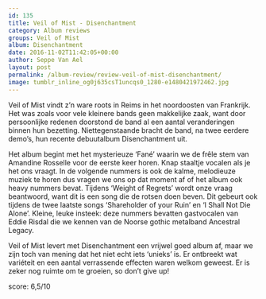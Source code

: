 ```yaml
---
id: 135
title: Veil of Mist - Disenchantment
category: Album reviews
groups: Veil of Mist
album: Disenchantment
date: 2016-11-02T11:42:05+00:00
author: Seppe Van Ael
layout: post
permalink: /album-review/review-veil-of-mist-disenchantment/
image: tumblr_inline_og0j635csT1uncqs0_1280-e1480421972462.jpg
---
```

Veil of Mist vindt z’n ware roots in Reims in het noordoosten van Frankrijk. Het was zoals voor vele kleinere bands geen makkelijke zaak, want door persoonlijke redenen doorstond de band al een aantal veranderingen binnen hun bezetting. Niettegenstaande bracht de band, na twee eerdere demo’s, hun recente debuutalbum Disenchantment uit.

Het album begint met het mysterieuze ‘Fané’ waarin we de frêle stem van Amandine Rosselle voor de eerste keer horen. Knap staaltje vocalen als je het ons vraagt. In de volgende nummers is ook de kalme, melodieuze muziek te horen dus vragen we ons op dat moment af of het album ook heavy nummers bevat. Tijdens ‘Weight of Regrets’ wordt onze vraag beantwoord, want dit is een song die de rotsen doen beven. Dit gebeurt ook tijdens de twee laatste songs ‘Shareholder of your Ruin’ en ‘I Shall Not Die Alone’. Kleine, leuke insteek: deze nummers bevatten gastvocalen van Eddie Risdal die we kennen van de Noorse gothic metalband Ancestral Legacy.

Veil of Mist levert met Disenchantment een vrijwel goed album af, maar we zijn toch van mening dat het niet echt iets ‘unieks’ is. Er ontbreekt wat variéteit en een aantal verrassende effecten waren welkom geweest. Er is zeker nog ruimte om te groeien, so don’t give up!

score: 6,5/10